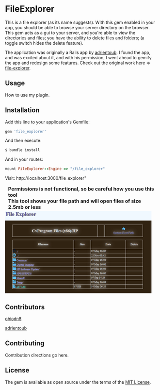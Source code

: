 # FileExplorer

This is a file explorer (as its name suggests). With this gem enabled in your app, you should be able to browse your server directory on the browser. 
This gem acts as a gui to your server, and you're able to view the directories and files; you have the ability to delete files and folders; (a toggle switch hides the delete feature). 

The application was originally a Rails app by 
<a href="https://github.com/adrientoub">adrientoub</a>. I found the app, and was excited about it,
and with his permission, I went ahead to gemify the app and redesign some features. Check out the original work here =>
<a href="https://github.com/adrientoub/file-explorer">file-explorer</a>.

## Usage
How to use my plugin.

## Installation
Add this line to your application's Gemfile:

```ruby
gem 'file_explorer'
```

And then execute:
```bash
$ bundle install
```

And in your routes: 
```ruby
mount FileExplorer::Engine => "/file_explorer"
```

Visit: http://localhost:3000/file_explorer"

<h3 style="display: inline-block;float:right;margin: 3px 10px;">
	Permissions is not functional, so be careful how you use this tool<br>
	This tool shows your file path and will open files of size 2.5mb or less
</h3>

<img src="https://github.com/ohiodn8/image-repo/blob/master/file_explorer_img.PNG" alt="File_Explorer-screenshot"> 

## Contributors
<p><a href="https://github.com/ohiodn8">ohiodn8</a></p>
<p><a href="https://github.com/adrientoub">adrientoub</a></p>



## Contributing
Contribution directions go here.

## License
The gem is available as open source under the terms of the [MIT License](https://opensource.org/licenses/MIT).

